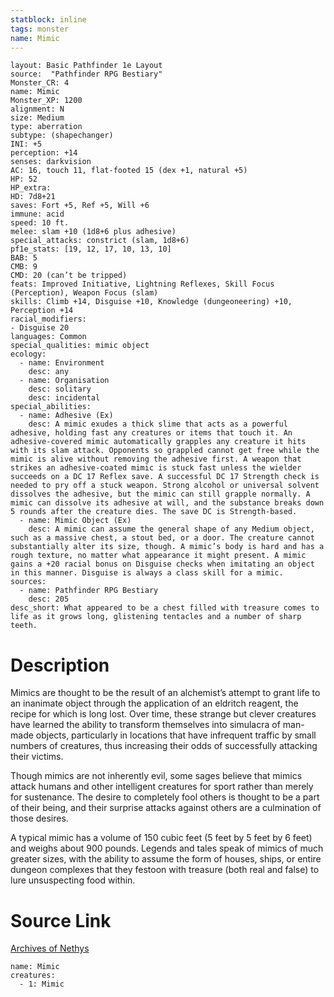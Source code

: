 ```yaml
---
statblock: inline
tags: monster
name: Mimic
---
```

```statblock
layout: Basic Pathfinder 1e Layout
source:  "Pathfinder RPG Bestiary"
Monster_CR: 4
name: Mimic
Monster_XP: 1200
alignment: N
size: Medium
type: aberration
subtype: (shapechanger)
INI: +5
perception: +14
senses: darkvision
AC: 16, touch 11, flat-footed 15 (dex +1, natural +5)
HP: 52
HP_extra: 
HD: 7d8+21
saves: Fort +5, Ref +5, Will +6
immune: acid
speed: 10 ft.
melee: slam +10 (1d8+6 plus adhesive)
special_attacks: constrict (slam, 1d8+6)
pf1e_stats: [19, 12, 17, 10, 13, 10]
BAB: 5
CMB: 9
CMD: 20 (can’t be tripped)
feats: Improved Initiative, Lightning Reflexes, Skill Focus (Perception), Weapon Focus (slam)
skills: Climb +14, Disguise +10, Knowledge (dungeoneering) +10, Perception +14
racial_modifiers:
- Disguise 20
languages: Common
special_qualities: mimic object
ecology:
  - name: Environment
    desc: any
  - name: Organisation
    desc: solitary
    desc: incidental
special_abilities:
  - name: Adhesive (Ex)
    desc: A mimic exudes a thick slime that acts as a powerful adhesive, holding fast any creatures or items that touch it. An adhesive-covered mimic automatically grapples any creature it hits with its slam attack. Opponents so grappled cannot get free while the mimic is alive without removing the adhesive first. A weapon that strikes an adhesive-coated mimic is stuck fast unless the wielder succeeds on a DC 17 Reflex save. A successful DC 17 Strength check is needed to pry off a stuck weapon. Strong alcohol or universal solvent dissolves the adhesive, but the mimic can still grapple normally. A mimic can dissolve its adhesive at will, and the substance breaks down 5 rounds after the creature dies. The save DC is Strength-based.
  - name: Mimic Object (Ex)
    desc: A mimic can assume the general shape of any Medium object, such as a massive chest, a stout bed, or a door. The creature cannot substantially alter its size, though. A mimic’s body is hard and has a rough texture, no matter what appearance it might present. A mimic gains a +20 racial bonus on Disguise checks when imitating an object in this manner. Disguise is always a class skill for a mimic.
sources:
  - name: Pathfinder RPG Bestiary
    desc: 205
desc_short: What appeared to be a chest filled with treasure comes to life as it grows long, glistening tentacles and a number of sharp teeth.
```
# Description
Mimics are thought to be the result of an alchemist’s attempt to grant life to an inanimate object through the application of an eldritch reagent, the recipe for which is long lost. Over time, these strange but clever creatures have learned the ability to transform themselves into simulacra of man-made objects, particularly in locations that have infrequent traffic by small numbers of creatures, thus increasing their odds of successfully attacking their victims.

Though mimics are not inherently evil, some sages believe that mimics attack humans and other intelligent creatures for sport rather than merely for sustenance. The desire to completely fool others is thought to be a part of their being, and their surprise attacks against others are a culmination of those desires.

A typical mimic has a volume of 150 cubic feet (5 feet by 5 feet by 6 feet) and weighs about 900 pounds. Legends and tales speak of mimics of much greater sizes, with the ability to assume the form of houses, ships, or entire dungeon complexes that they festoon with treasure (both real and false) to lure unsuspecting food within.
# Source Link
[Archives of Nethys](https://aonprd.com/MonsterDisplay.aspx?ItemName=Mimic)
```encounter-table
name: Mimic
creatures:
  - 1: Mimic
```

